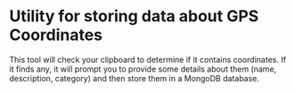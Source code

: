 # Utility for storing data about GPS Coordinates

This tool will check your clipboard to determine if it contains coordinates. If it finds any, it will prompt you to provide some details about them (name, description, category) and then store them in a MongoDB database.
